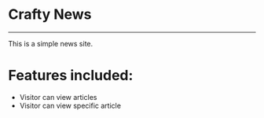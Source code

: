 # Crafty News
---
This is a simple news site.

# Features included:
* Visitor can view articles
* Visitor can view specific article
